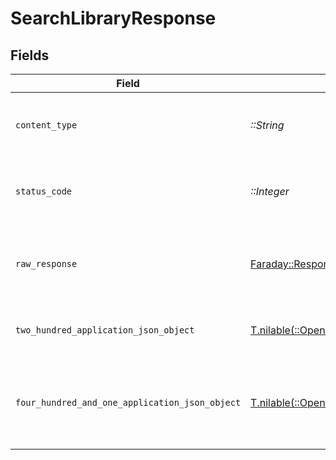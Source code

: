 # SearchLibraryResponse


## Fields

| Field                                                                                                                                | Type                                                                                                                                 | Required                                                                                                                             | Description                                                                                                                          |
| ------------------------------------------------------------------------------------------------------------------------------------ | ------------------------------------------------------------------------------------------------------------------------------------ | ------------------------------------------------------------------------------------------------------------------------------------ | ------------------------------------------------------------------------------------------------------------------------------------ |
| `content_type`                                                                                                                       | *::String*                                                                                                                           | :heavy_check_mark:                                                                                                                   | HTTP response content type for this operation                                                                                        |
| `status_code`                                                                                                                        | *::Integer*                                                                                                                          | :heavy_check_mark:                                                                                                                   | HTTP response status code for this operation                                                                                         |
| `raw_response`                                                                                                                       | [Faraday::Response](https://www.rubydoc.info/gems/faraday/Faraday/Response)                                                          | :heavy_check_mark:                                                                                                                   | Raw HTTP response; suitable for custom response parsing                                                                              |
| `two_hundred_application_json_object`                                                                                                | [T.nilable(::OpenApiSDK::Operations::SearchLibraryResponseBody)](../../models/operations/searchlibraryresponsebody.md)               | :heavy_minus_sign:                                                                                                                   | The contents of the library by section and type                                                                                      |
| `four_hundred_and_one_application_json_object`                                                                                       | [T.nilable(::OpenApiSDK::Operations::SearchLibraryLibraryResponseBody)](../../models/operations/searchlibrarylibraryresponsebody.md) | :heavy_minus_sign:                                                                                                                   | Unauthorized - Returned if the X-Plex-Token is missing from the header or query.                                                     |